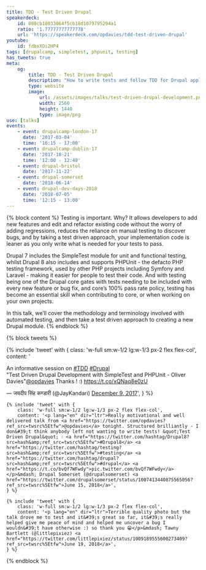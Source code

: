 ```yaml
---
title: TDD - Test Driven Drupal
speakerdeck:
    id: 088cb18033064f5cb18d1079795294a1
    ratio: '1.77777777777778'
    url: 'https://speakerdeck.com/opdavies/tdd-test-driven-drupal'
youtube:
    id: fdbxXOi2HP4
tags: [drupalcamp, simpletest, phpunit, testing]
has_tweets: true
meta:
    og:
        title: TDD - Test Driven Drupal
        description: "How to write tests and follow TDD for Drupal applications."
        type: website
        image:
            url: /assets/images/talks/test-driven-drupal-development.png
            width: 2560
            height: 1440
            type: image/png
use: [talks]
events:
    - event: drupalcamp-london-17
      date: '2017-03-04'
      time: '16:15 - 17:00'
    - event: drupalcamp-dublin-17
      date: '2017-10-21'
      time: '12:00 - 12:40'
    - event: drupal-bristol
      date: '2017-11-22'
    - event: drupal-somerset
      date: '2018-06-14'
    - event: drupal-dev-days-2018
      date: '2018-07-05'
      time: '12:15 - 13:00'
---
```

{% block content %}
Testing is important. Why? It allows developers to add new features and edit and refactor existing code without the worry of adding regressions, reduces the reliance on manual testing to discover bugs, and by taking a test driven approach, your implementation code is leaner as you only write what is needed for your tests to pass.

Drupal 7 includes the SimpleTest module for unit and functional testing, whilst Drupal 8 also includes and supports PHPUnit - the defacto PHP testing framework, used by other PHP projects including Symfony and Laravel - making it easier for people to test their code. And with testing being one of the Drupal core gates with tests needing to be included with every new feature or bug fix, and core’s 100% pass rate policy, testing has become an essential skill when contributing to core, or when working on your own projects.

In this talk, we’ll cover the methodology and terminology involved with automated testing, and then take a test driven approach to creating a new Drupal module.
{% endblock %}

{% block tweets %}
<div class="flex flex-wrap -mx-2">
    {% include 'tweet' with {
        class: 'w-full sm:w-1/2 lg:w-1/3 px-2 flex flex-col',
        content: '<p lang="en" dir="ltr">An informative session on <a href="https://twitter.com/hashtag/TDD?src=hash&amp;ref_src=twsrc%5Etfw">#TDD</a> <a href="https://twitter.com/hashtag/Drupal?src=hash&amp;ref_src=twsrc%5Etfw">#Drupal</a> <br>&quot;Test Driven Drupal Development with SimpleTest and PHPUnit - Oliver Davies&quot;<a href="https://twitter.com/opdavies?ref_src=twsrc%5Etfw">@opdavies</a> Thanks ! :) <a href="https://t.co/xQNaq8e0zU">https://t.co/xQNaq8e0zU</a></p>&mdash; जयदीप सिंह कण्डारी (@JayKandari) <a href="https://twitter.com/JayKandari/status/939598826087706624?ref_src=twsrc%5Etfw">December 9, 2017</a>',
    } %}

    {% include 'tweet' with {
        class: 'w-full sm:w-1/2 lg:w-1/3 px-2 flex flex-col',
        content: '<p lang="en" dir="ltr">Really motivational and well delivered talk from <a href="https://twitter.com/opdavies?ref_src=twsrc%5Etfw">@opdavies</a> tonight. Structured brilliantly - I don&#39;t think anybody left not wanting to write tests! &quot;Test Driven Drupal&quot; 💧 <a href="https://twitter.com/hashtag/Drupal8?src=hash&amp;ref_src=twsrc%5Etfw">#Drupal8</a> <a href="https://twitter.com/hashtag/testing?src=hash&amp;ref_src=twsrc%5Etfw">#testing</a> <a href="https://twitter.com/hashtag/drupal?src=hash&amp;ref_src=twsrc%5Etfw">#drupal</a> <a href="https://t.co/bvQf7WFwdy">pic.twitter.com/bvQf7WFwdy</a></p>&mdash; Drupal Somerset (@drupalsomerset) <a href="https://twitter.com/drupalsomerset/status/1007413440875565056?ref_src=twsrc%5Etfw">June 15, 2018</a>',
    } %}

    {% include 'tweet' with {
        class: 'w-full sm:w-1/2 lg:w-1/3 px-2 flex flex-col',
        content: '<p lang="en" dir="ltr">Terrible quality photo but the talk drove me to test and it&#39;s great so far, it&#39;s really helped give me peace of mind and helped me uncover a bug I wouldn&#39;t have otherwise :) so thank you 😁</p>&mdash; Tawny Bartlett (@littlepixiez) <a href="https://twitter.com/littlepixiez/status/1009189555600273409?ref_src=twsrc%5Etfw">June 19, 2018</a>',
    } %}
</div>
{% endblock %}
